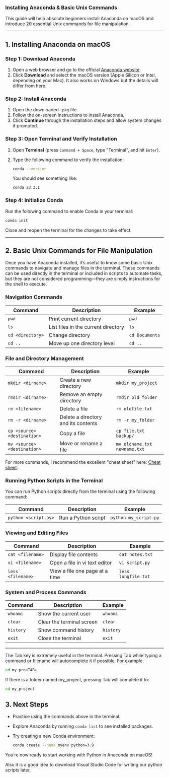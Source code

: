 ### **Installing Anaconda & Basic Unix Commands**  

This guide will help absolute beginners install Anaconda on macOS and introduce 20 essential Unix commands for file manipulation.

---

## **1. Installing Anaconda on macOS**  

### **Step 1: Download Anaconda**  
1. Open a web browser and go to the official [Anaconda website](https://www.anaconda.com/products/distribution).  
2. Click **Download** and select the macOS version (Apple Silicon or Intel, depending on your Mac). It also works on Windows but the details will differ from here.

### **Step 2: Install Anaconda**  
1. Open the downloaded `.pkg` file.  
2. Follow the on-screen instructions to install Anaconda.  
3. Click **Continue** through the installation steps and allow system changes if prompted.  

### **Step 3: Open Terminal and Verify Installation**  
1. Open **Terminal** (press `Command + Space`, type "Terminal", and hit `Enter`).  
2. Type the following command to verify the installation:  

   ```bash
   conda --version
   ```

   You should see something like:  
   ```
   conda 23.3.1
   ```

### **Step 4: Initialize Conda**  
Run the following command to enable Conda in your terminal:  

```bash
conda init
```

Close and reopen the terminal for the changes to take effect.

---

## **2. Basic Unix Commands for File Manipulation**  

Once you have Anaconda installed, it’s useful to know some basic Unix commands to navigate and manage files in the terminal. These commands can be used directly in the terminal or included in scripts to automate tasks, but they are not considered programming—they are simply instructions for the shell to execute.

### **Navigation Commands**  
| Command | Description | Example |
|---------|------------|---------|
| `pwd` | Print current directory | `pwd` |
| `ls` | List files in the current directory | `ls` |
| `cd <directory>` | Change directory | `cd Documents` |
| `cd ..` | Move up one directory level | `cd ..` |

### **File and Directory Management**  
| Command | Description | Example |
|---------|------------|---------|
| `mkdir <dirname>` | Create a new directory | `mkdir my_project` |
| `rmdir <dirname>` | Remove an empty directory | `rmdir old_folder` |
| `rm <filename>` | Delete a file | `rm oldfile.txt` |
| `rm -r <dirname>` | Delete a directory and its contents | `rm -r my_folder` |
| `cp <source> <destination>` | Copy a file | `cp file.txt backup/` |
| `mv <source> <destination>` | Move or rename a file | `mv oldname.txt newname.txt` |

For more commands, I recommend the excellent "cheat sheet" here: [Cheat sheet](https://upload.wikimedia.org/wikipedia/commons/7/79/Unix_command_cheatsheet.pdf). 
 

### **Running Python Scripts in the Terminal**  
You can run Python scripts directly from the terminal using the following command:

| Command | Description | Example |
|---------|------------|---------|
| `python <script.py>` | Run a Python script | `python my_script.py` |

### **Viewing and Editing Files**  
| Command | Description | Example |
|---------|------------|---------|
| `cat <filename>` | Display file contents | `cat notes.txt` |
| `vi <filename>` | Open a file in vi text editor | `vi script.py` |
| `less <filename>` | View a file one page at a time | `less longfile.txt` |

### **System and Process Commands**  
| Command | Description | Example |
|---------|------------|---------|
| `whoami` | Show the current user | `whoami` |
| `clear` | Clear the terminal screen | `clear` |
| `history` | Show command history | `history` |
| `exit` | Close the terminal | `exit` |

---

The Tab key is extremely useful in the terminal. Pressing Tab while typing a command or filename will autocomplete it if possible. For example:

```bash
cd my_pro<TAB>
```

If there is a folder named my_project, pressing Tab will complete it to:

```bash
cd my_project
```

## **3. Next Steps**  
- Practice using the commands above in the terminal.  
- Explore Anaconda by running `conda list` to see installed packages.  
- Try creating a new Conda environment:  

  ```bash
  conda create --name myenv python=3.9
  ```

You’re now ready to start working with Python in Anaconda on macOS!

Also it is a good idea to download Visual Studio Code for writing our python scripts later.
